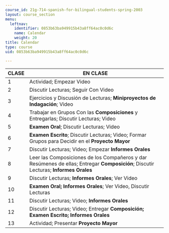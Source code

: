 ```yaml
---
course_id: 21g-714-spanish-for-bilingual-students-spring-2003
layout: course_section
menu:
  leftnav:
    identifier: 0853b63ba949915b43a8ff64ac0c0d6c
    name: Calendar
    weight: 20
title: Calendar
type: course
uid: 0853b63ba949915b43a8ff64ac0c0d6c

---
```


| CLASE | EN CLASE |
| --- | --- |
| 1 | Actividad; Empezar Video |
| 2 | Discutir Lecturas; Seguir Con Video |
| 3 | Ejercicios y Discusión de Lecturas; **Miniproyectos de Indagación**; Video |
| 4 | Trabajar en Grupos Con las **Composiciones** y Entregarlas; Discutir Lecturas; Video |
| 5 | **Examen Oral**; Discutir Lecturas; Video |
| 6 | **Examen Escrito**; Discutir Lecturas; Video; Formar Grupos para Decidir en el **Proyecto Mayor** |
| 7 | Discutir Lecturas; Video; Empezar **Informes Orales** |
| 8 | Leer las Composiciones de los Compañeros y dar Resúmenes de ellas; Entregar **Composición**; Discutir Lecturas; **Informes Orales** |
| 9 | Discutir Lecturas; **Informes Orales**; Ver Video |
| 10 | **Examen Oral; Informes Orales**; Ver Video, Discutir Lecturas |
| 11 | Discutir Lecturas; Video; **Informes Orales** |
| 12 | Discutir Lecturas; Video; Entregar **Composición; Examen Escrito; Informes Orales** |
| 13 | Actividad; Presentar **Proyecto Mayor**